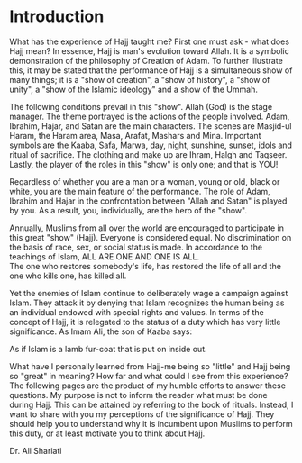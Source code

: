 Introduction
============

What has the experience of Hajj taught me? First one must ask - what
does Hajj mean? In essence, Hajj is man's evolution toward Allah. It is
a symbolic demonstration of the philosophy of Creation of Adam. To
further illustrate this, it may be stated that the performance of Hajj
is a simultaneous show of many things; it is a "show of creation", a
"show of history", a "show of unity", a "show of the Islamic ideology"
and a show of the Ummah.

The following conditions prevail in this "show". Allah (God) is the
stage manager. The theme portrayed is the actions of the people
involved. Adam, Ibrahim, Hajar, and Satan are the main characters. The
scenes are Masjid-ul Haram, the Haram area, Masa, Arafat, Mashars and
Mina. Important symbols are the Kaaba, Safa, Marwa, day, night,
sunshine, sunset, idols and ritual of sacrifice. The clothing and make
up are Ihram, Halgh and Taqseer. Lastly, the player of the roles in this
"show" is only one; and that is YOU!

Regardless of whether you are a man or a woman, young or old, black or
white, you are the main feature of the performance. The role of Adam,
Ibrahim and Hajar in the confrontation between "Allah and Satan" is
played by you. As a result, you, individually, are the hero of the
"show".

Annually, Muslims from all over the world are encouraged to participate
in this great "show" (Hajj). Everyone is considered equal. No
discrimination on the basis of race, sex, or social status is made. In
accordance to the teachings of Islam, ALL ARE ONE AND ONE IS ALL.  
 The one who restores somebody's life, has restored the life of all and
the one who kills one, has killed all.

Yet the enemies of Islam continue to deliberately wage a campaign
against Islam. They attack it by denying that Islam recognizes the human
being as an individual endowed with special rights and values. In terms
of the concept of Hajj, it is relegated to the status of a duty which
has very little significance. As Imam Ali, the son of Kaaba says:

As if Islam is a lamb fur-coat that is put on inside out.

What have I personally learned from Hajj-me being so "little" and Hajj
being so "great" in meaning? How far and what could I see from this
experience? The following pages are the product of my humble efforts to
answer these questions. My purpose is not to inform the reader what must
be done during Hajj. This can be attained by referring to the book of
rituals. Instead, I want to share with you my perceptions of the
significance of Hajj. They should help you to understand why it is
incumbent upon Muslims to perform this duty, or at least motivate you to
think about Hajj.

Dr. Ali Shariati


